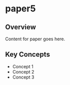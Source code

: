 # paper5

## Overview

Content for paper goes here.

## Key Concepts

- Concept 1
- Concept 2
- Concept 3
